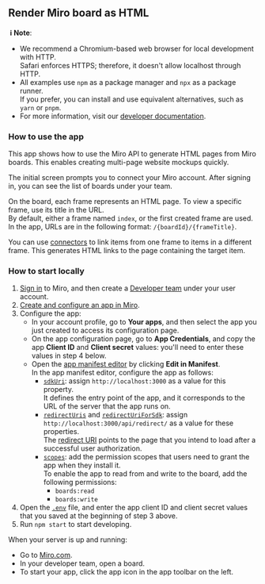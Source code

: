 ## Render Miro board as HTML

**&nbsp;ℹ&nbsp;Note**:

- We recommend a Chromium-based web browser for local development with HTTP. \
  Safari enforces HTTPS; therefore, it doesn't allow localhost through HTTP.
- All examples use `npm` as a package manager and `npx` as a package runner. \
  If you prefer, you can install and use equivalent alternatives, such as `yarn` or `pnpm`.
- For more information, visit our [developer documentation](https://developers.miro.com).

### How to use the app

This app shows how to use the Miro API to generate HTML pages from Miro boards. This enables creating multi-page website mockups quickly.

The initial screen prompts you to connect your Miro account. After signing in, you can see the list of boards under your team.

On the board, each frame represents an HTML page. To view a specific frame, use its title in the URL. \
By default, either a frame named `index`, or the first created frame are used. \
In the app, URLs are in the following format: `/{boardId}/{frameTitle}`.

You can use [connectors](https://developers.miro.com/docs/connector_intro) to link items from one frame to items in a different frame. This generates HTML links to the page containing the target item.

### How to start locally

1. [Sign in](https://miro.com/login/) to Miro, and then create a
   [Developer team](https://developers.miro.com/docs/create-a-developer-team)
   under your user account.
2. [Create and configure an app in Miro](https://developers.miro.com/docs/manually-create-an-app).
3. Configure the app:
   - In your account profile, go to **Your apps**, and then select the app you just created to access its configuration page.
   - On the app configuration page, go to **App Credentials**, and copy the app **Client ID** and **Client secret** values: you'll need to enter these values in step 4 below.
   - Open the [app manifest editor](https://developers.miro.com/docs/manually-create-an-app#step-2-configure-your-app-in-miro) by clicking **Edit in Manifest**. \
     In the app manifest editor, configure the app as follows:
     - [`sdkUri`](https://developers.miro.com/docs/app-manifest#sdkuri): assign `http://localhost:3000` as a value for this property. \
       It defines the entry point of the app, and it corresponds to the URL of the server that the app runs on.
     - [`redirectUris`](https://developers.miro.com/docs/app-manifest#redirecturis) and [`redirectUriForSdk`](https://developers.miro.com/docs/app-manifest#redirecturiforsdk): assign `http://localhost:3000/api/redirect/` as a value for these properties. \
       The [redirect URI](https://developers.miro.com/reference/ne-create-authorization-request-link) points to the page that you intend to load after a successful user authorization.
     - [`scopes`](https://developers.miro.com/docs/app-manifest#scopes): add the permission scopes that users need to grant the app when they install it. \
       To enable the app to read from and write to the board, add the following permissions:
       - `boards:read`
       - `boards:write`
4. Open the [`.env`](.env) file, and enter the app client ID and client secret
   values that you saved at the beginning of step 3 above.
5. Run `npm start` to start developing.

When your server is up and running:

- Go to [Miro.com](https://miro.com).
- In your developer team, open a board.
- To start your app, click the app icon in the app toolbar on the left.

